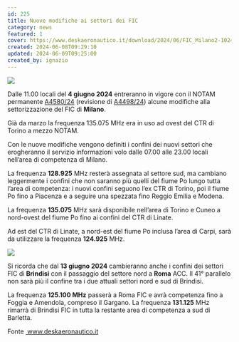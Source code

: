 ```yaml
---
id: 225
title: Nuove modifiche ai settori dei FIC
category: news
featured: 1
cover: https://www.deskaeronautico.it/download/2024/06/FIC_Milano2-1024x840.png
created: 2024-06-08T09:29:10
updated: 2024-06-09T09:25:00
created_by: ignazio
---
```


 <a href="https://www.deskaeronautico.it/download/2024/06/FIC_Milano2.png">
    <img class="float-start mr-3 max-w-[300px]" src="https://www.deskaeronautico.it/download/2024/06/FIC_Milano2-1024x840.png"/>
 </a>

Dalle 11.00 locali del **4 giugno 2024** entreranno in vigore con il NOTAM permanente <a href="https://www.deskaeronautico.it/notam=A4580/24">A4580/24</a> (revisione di <a href="https://www.deskaeronautico.it/notam=A4498/24">A4498/24</a>) alcune modifiche alla settorizzazione del FIC di **Milano**.

Già da marzo la frequenza 135.075 MHz era in uso ad ovest del CTR di Torino a mezzo NOTAM.

Con le nuove modifiche vengono definiti i confini dei nuovi settori che erogheranno il servizio informazioni volo dalle 07.00 alle 23.00 locali nell’area di competenza di Milano.

La frequenza **128.925** MHz resterà assegnata al settore sud, ma cambiano leggermente i confini che non saranno più quelli del fiume Po lungo tutta l’area di competenza: i nuovi confini seguono l’ex CTR di Torino, poi il fiume Po fino a Piacenza e a seguire una spezzata fino Reggio Emilia e Modena.

La frequenza **135.075** MHz sarà disponibile nell’area di Torino e Cuneo a nord-ovest del fiume Po fino ai confini del CTR di Linate.

Ad est del CTR di Linate, a nord-est del fiume Po inclusa l’area di Carpi, sarà da utilizzare la frequenza **124.925** MHz.

<a href="https://www.deskaeronautico.it/download/2024/06/FIC_Brindisi.png">
    <img class="float-end mr-3 max-w-[300px]" src="https://www.deskaeronautico.it/download/2024/06/FIC_Brindisi-815x1024.png"/>
</a>

Si ricorda che dal **13 giugno 2024** cambieranno anche i confini dei settori FIC di **Brindisi** con il passaggio del settore nord a **Roma** ACC. Il 41° parallelo non sarà più il confine tra i due attuali settori nord e sud di Brindisi.

La frequenza **125.100 MHz** passerà a Roma FIC e avrà competenza fino a Foggia e Amendola, compreso il Gargano. La frequenza **131.125** MHz rimarrà di Brindisi FIC in tutta la restante area di competenza a sud di Barletta.

Fonte <a href="https://www.deskaeronautico.it/le-modifiche-ai-settori-dei-fic-2/"> www.deskaeronautico.it</a>
